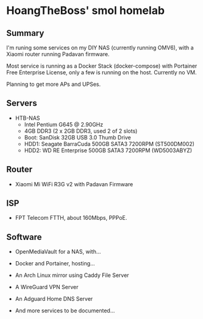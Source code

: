 # HoangTheBoss' smol homelab

## Summary

I'm runing some services on my DIY NAS (currently running OMV6), with a Xiaomi router running Padavan firmware.

Most service is running as a Docker Stack (docker-compose) with Portainer Free Enterprise License, only a few is running on the host. Currently no VM.

Planning to get more APs and UPSes.

## Servers

- HTB-NAS
  - Intel Pentium G645 @ 2.90GHz
  - 4GB DDR3 (2 x 2GB DDR3, used 2 of 2 slots)
  - Boot: SanDisk 32GB USB 3.0 Thumb Drive
  - HDD1: Seagate BarraCuda 500GB SATA3 7200RPM (ST500DM002)
  - HDD2: WD RE Enterprise 500GB SATA3 7200RPM (WD5003ABYZ)

## Router

- Xiaomi Mi WiFi R3G v2 with Padavan Firmware

## ISP

- FPT Telecom FTTH, about 160Mbps, PPPoE.

## Software

- OpenMediaVault for a NAS, with...

- Docker and Portainer, hosting...

- An Arch Linux mirror using Caddy File Server

- A WireGuard VPN Server

- An Adguard Home DNS Server

- And more services to be documented...

# 